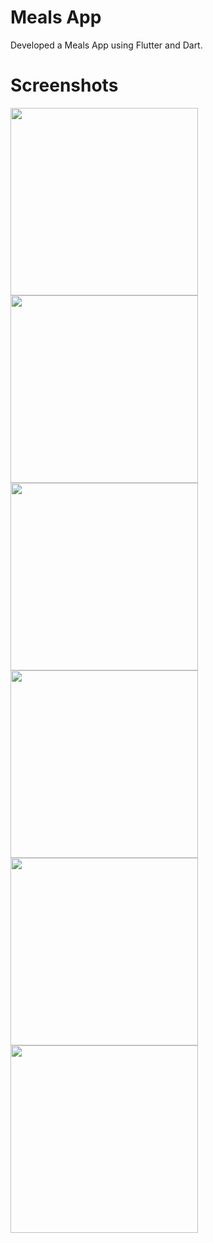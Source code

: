 # Meals App
Developed a Meals App using Flutter and Dart.

# Screenshots
<img src = "https://github.com/ShubhamVimal/Flutter-Projects/blob/main/Meals%20App/screenshots/Screenshot_(1).png" width = "300" />
<img src = "https://github.com/ShubhamVimal/Flutter-Projects/blob/main/Meals%20App/screenshots/Screenshot_(2).png" width = "300" />
<img src = "https://github.com/ShubhamVimal/Flutter-Projects/blob/main/Meals%20App/screenshots/Screenshot_(3).png" width = "300" />
<img src = "https://github.com/ShubhamVimal/Flutter-Projects/blob/main/Meals%20App/screenshots/Screenshot_(4).png" width = "300" />
<img src = "https://github.com/ShubhamVimal/Flutter-Projects/blob/main/Meals%20App/screenshots/Screenshot_(5).png" width = "300" />
<img src = "https://github.com/ShubhamVimal/Flutter-Projects/blob/main/Meals%20App/screenshots/Screenshot_(6).png" width = "300" />

